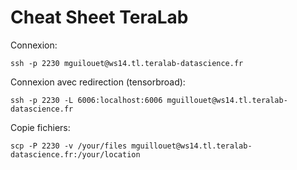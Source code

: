 # Cheat Sheet TeraLab

Connexion: 
``` 
ssh -p 2230 mguilouet@ws14.tl.teralab-datascience.fr
```

Connexion avec redirection (tensorbroad):   
```
ssh -p 2230 -L 6006:localhost:6006 mguillouet@ws14.tl.teralab-datascience.fr 
```

Copie fichiers:
```
scp -P 2230 -v /your/files mguillouet@ws14.tl.teralab-datascience.fr:/your/location
```


